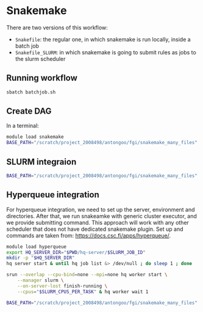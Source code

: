 # Snakemake
There are two versions of this workflow:
- `Snakefile`: the regular one, in which snakemake is run locally, inside a batch job 
- `Snakefile_SLURM`: in which snakemake is going to submit rules as jobs to the slurm scheduler

## Running workflow
```bash
sbatch batchjob.sh
```

## Create DAG
In a terminal:
```bash
module load snakemake
BASE_PATH="/scratch/project_2008498/antongoo/fgi/snakemake_many_files" snakemake -np  --dag | dot -Tpng > dag.png
```

## SLURM integraion
```bash
BASE_PATH="/scratch/project_2008498/antongoo/fgi/snakemake_many_files" snakemake --keep-going -s Snakefile_SLURM -F --jobs 1 --executor slurm --default-resources slurm_account=project_2008498 slurm_partition=small
```

## Hyperqueue integration
For hyperqueue integration, we need to set up the server, environment and directories. After that, we run snakeamke with generic cluster executor, and we provide submitting command. This approach will work with any other scheduler that does not have dedicated snakemake plugin. Set up and commands are taken from: https://docs.csc.fi/apps/hyperqueue/.
```bash
module load hyperqueue
export HQ_SERVER_DIR="$PWD/hq-server/$SLURM_JOB_ID"
mkdir -p "$HQ_SERVER_DIR"
hq server start & until hq job list &> /dev/null ; do sleep 1 ; done

srun --overlap --cpu-bind=none --mpi=none hq worker start \
    --manager slurm \
    --on-server-lost finish-running \
    --cpus="$SLURM_CPUS_PER_TASK" & hq worker wait 1

BASE_PATH="/scratch/project_2008498/antongoo/fgi/snakemake_many_files" snakemake --keep-going -s Snakefile_SLURM --jobs 1 --executor cluster-generic --cluster-generic-submit-cmd "hq submit --cpus 1"
```